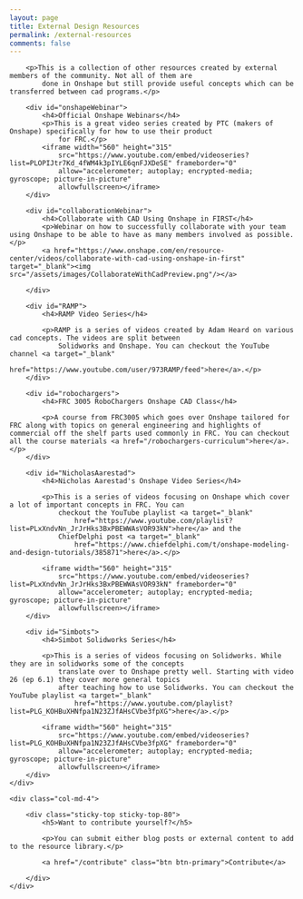 ```yaml
---
layout: page
title: External Design Resources
permalink: /external-resources
comments: false
---
```


<div class="row justify-content-between">
    <div class="col-md-8 pr-5">

        <p>This is a collection of other resources created by external members of the community. Not all of them are
            done in Onshape but still provide useful concepts which can be transferred between cad programs.</p>

        <div id="onshapeWebinar">
            <h4>Official Onshape Webinars</h4>
            <p>This is a great video series created by PTC (makers of Onshape) specifically for how to use their product
                for FRC.</p>
            <iframe width="560" height="315"
                src="https://www.youtube.com/embed/videoseries?list=PLOPIJtr7Kd_4fWM4k3pIYLE6qnFJXDeSE" frameborder="0"
                allow="accelerometer; autoplay; encrypted-media; gyroscope; picture-in-picture"
                allowfullscreen></iframe>
        </div>

        <div id="collaborationWebinar">
            <h4>Collaborate with CAD Using Onshape in FIRST</h4>
            <p>Webinar on how to successfully collaborate with your team using Onshape to be able to have as many members involved as possible.</p>
            <a href="https://www.onshape.com/en/resource-center/videos/collaborate-with-cad-using-onshape-in-first" target="_blank"><img src="/assets/images/CollaborateWithCadPreview.png"/></a>

        </div>

        <div id="RAMP">
            <h4>RAMP Video Series</h4>

            <p>RAMP is a series of videos created by Adam Heard on various cad concepts. The videos are split between
                Solidworks and Onshape. You can checkout the YouTube channel <a target="_blank"
                    href="https://www.youtube.com/user/973RAMP/feed">here</a>.</p>
        </div>

        <div id="robochargers">
            <h4>FRC 3005 RoboChargers Onshape CAD Class</h4>

            <p>A course from FRC3005 which goes over Onshape tailored for FRC along with topics on general engineering and highlights of commercial off the shelf parts used commonly in FRC. You can checkout all the course materials <a href="/robochargers-curriculum">here</a>.</p>
        </div>

        <div id="NicholasAarestad">
            <h4>Nicholas Aarestad's Onshape Video Series</h4>

            <p>This is a series of videos focusing on Onshape which cover a lot of important concepts in FRC. You can
                checkout the YouTube playlist <a target="_blank"
                    href="https://www.youtube.com/playlist?list=PLxXndvNn_JrJrHks3BxPBEWWAsVOR93kN">here</a> and the
                ChiefDelphi post <a target="_blank"
                    href="https://www.chiefdelphi.com/t/onshape-modeling-and-design-tutorials/385871">here</a>.</p>

            <iframe width="560" height="315"
                src="https://www.youtube.com/embed/videoseries?list=PLxXndvNn_JrJrHks3BxPBEWWAsVOR93kN" frameborder="0"
                allow="accelerometer; autoplay; encrypted-media; gyroscope; picture-in-picture"
                allowfullscreen></iframe>
        </div>

        <div id="Simbots">
            <h4>Simbot Solidworks Series</h4>

            <p>This is a series of videos focusing on Solidworks. While they are in solidworks some of the concepts
                translate over to Onshape pretty well. Starting with video 26 (ep 6.1) they cover more general topics
                after teaching how to use Solidworks. You can checkout the YouTube playlist <a target="_blank"
                    href="https://www.youtube.com/playlist?list=PLG_KOHBuXHNfpa1N23ZJfAHsCVbe3fpXG">here</a>.</p>

            <iframe width="560" height="315"
                src="https://www.youtube.com/embed/videoseries?list=PLG_KOHBuXHNfpa1N23ZJfAHsCVbe3fpXG" frameborder="0"
                allow="accelerometer; autoplay; encrypted-media; gyroscope; picture-in-picture"
                allowfullscreen></iframe>
        </div>
    </div>

    <div class="col-md-4">

        <div class="sticky-top sticky-top-80">
            <h5>Want to contribute yourself?</h5>

            <p>You can submit either blog posts or external content to add to the resource library.</p>

            <a href="/contribute" class="btn btn-primary">Contribute</a>

        </div>
    </div>
</div>